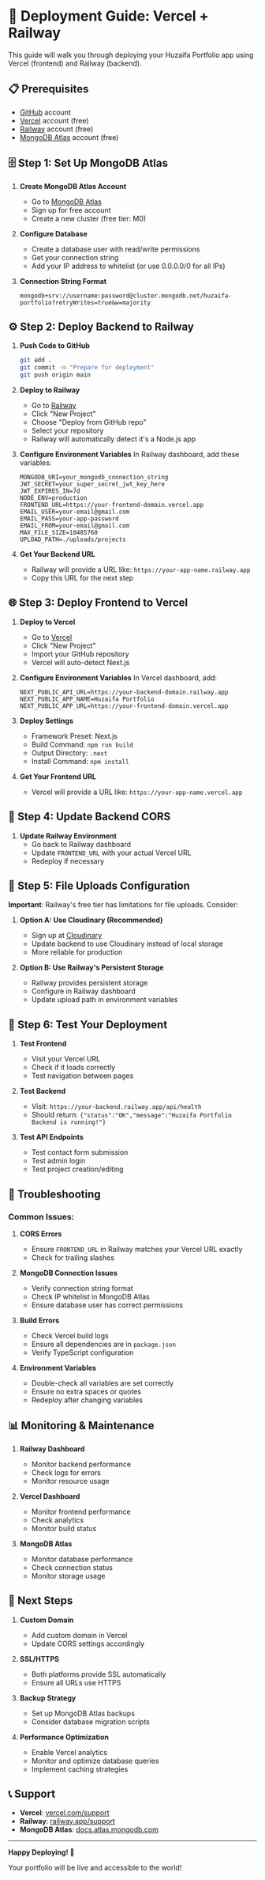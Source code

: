 # 🚀 Deployment Guide: Vercel + Railway

This guide will walk you through deploying your Huzaifa Portfolio app using Vercel (frontend) and Railway (backend).

## 📋 Prerequisites

- [GitHub](https://github.com) account
- [Vercel](https://vercel.com) account (free)
- [Railway](https://railway.app) account (free)
- [MongoDB Atlas](https://mongodb.com/atlas) account (free)

## 🗄️ Step 1: Set Up MongoDB Atlas

1. **Create MongoDB Atlas Account**
   - Go to [MongoDB Atlas](https://mongodb.com/atlas)
   - Sign up for free account
   - Create a new cluster (free tier: M0)

2. **Configure Database**
   - Create a database user with read/write permissions
   - Get your connection string
   - Add your IP address to whitelist (or use 0.0.0.0/0 for all IPs)

3. **Connection String Format**
   ```
   mongodb+srv://username:password@cluster.mongodb.net/huzaifa-portfolio?retryWrites=true&w=majority
   ```

## ⚙️ Step 2: Deploy Backend to Railway

1. **Push Code to GitHub**
   ```bash
   git add .
   git commit -m "Prepare for deployment"
   git push origin main
   ```

2. **Deploy to Railway**
   - Go to [Railway](https://railway.app)
   - Click "New Project"
   - Choose "Deploy from GitHub repo"
   - Select your repository
   - Railway will automatically detect it's a Node.js app

3. **Configure Environment Variables**
   In Railway dashboard, add these variables:
   ```
   MONGODB_URI=your_mongodb_connection_string
   JWT_SECRET=your_super_secret_jwt_key_here
   JWT_EXPIRES_IN=7d
   NODE_ENV=production
   FRONTEND_URL=https://your-frontend-domain.vercel.app
   EMAIL_USER=your-email@gmail.com
   EMAIL_PASS=your-app-password
   EMAIL_FROM=your-email@gmail.com
   MAX_FILE_SIZE=10485760
   UPLOAD_PATH=./uploads/projects
   ```

4. **Get Your Backend URL**
   - Railway will provide a URL like: `https://your-app-name.railway.app`
   - Copy this URL for the next step

## 🌐 Step 3: Deploy Frontend to Vercel

1. **Deploy to Vercel**
   - Go to [Vercel](https://vercel.com)
   - Click "New Project"
   - Import your GitHub repository
   - Vercel will auto-detect Next.js

2. **Configure Environment Variables**
   In Vercel dashboard, add:
   ```
   NEXT_PUBLIC_API_URL=https://your-backend-domain.railway.app
   NEXT_PUBLIC_APP_NAME=Huzaifa Portfolio
   NEXT_PUBLIC_APP_URL=https://your-frontend-domain.vercel.app
   ```

3. **Deploy Settings**
   - Framework Preset: Next.js
   - Build Command: `npm run build`
   - Output Directory: `.next`
   - Install Command: `npm install`

4. **Get Your Frontend URL**
   - Vercel will provide a URL like: `https://your-app-name.vercel.app`

## 🔄 Step 4: Update Backend CORS

1. **Update Railway Environment**
   - Go back to Railway dashboard
   - Update `FRONTEND_URL` with your actual Vercel URL
   - Redeploy if necessary

## 📁 Step 5: File Uploads Configuration

**Important**: Railway's free tier has limitations for file uploads. Consider:

1. **Option A: Use Cloudinary (Recommended)**
   - Sign up at [Cloudinary](https://cloudinary.com)
   - Update backend to use Cloudinary instead of local storage
   - More reliable for production

2. **Option B: Use Railway's Persistent Storage**
   - Railway provides persistent storage
   - Configure in Railway dashboard
   - Update upload path in environment variables

## 🧪 Step 6: Test Your Deployment

1. **Test Frontend**
   - Visit your Vercel URL
   - Check if it loads correctly
   - Test navigation between pages

2. **Test Backend**
   - Visit: `https://your-backend.railway.app/api/health`
   - Should return: `{"status":"OK","message":"Huzaifa Portfolio Backend is running!"}`

3. **Test API Endpoints**
   - Test contact form submission
   - Test admin login
   - Test project creation/editing

## 🔧 Troubleshooting

### Common Issues:

1. **CORS Errors**
   - Ensure `FRONTEND_URL` in Railway matches your Vercel URL exactly
   - Check for trailing slashes

2. **MongoDB Connection Issues**
   - Verify connection string format
   - Check IP whitelist in MongoDB Atlas
   - Ensure database user has correct permissions

3. **Build Errors**
   - Check Vercel build logs
   - Ensure all dependencies are in `package.json`
   - Verify TypeScript configuration

4. **Environment Variables**
   - Double-check all variables are set correctly
   - Ensure no extra spaces or quotes
   - Redeploy after changing variables

## 📊 Monitoring & Maintenance

1. **Railway Dashboard**
   - Monitor backend performance
   - Check logs for errors
   - Monitor resource usage

2. **Vercel Dashboard**
   - Monitor frontend performance
   - Check analytics
   - Monitor build status

3. **MongoDB Atlas**
   - Monitor database performance
   - Check connection status
   - Monitor storage usage

## 🚀 Next Steps

1. **Custom Domain**
   - Add custom domain in Vercel
   - Update CORS settings accordingly

2. **SSL/HTTPS**
   - Both platforms provide SSL automatically
   - Ensure all URLs use HTTPS

3. **Backup Strategy**
   - Set up MongoDB Atlas backups
   - Consider database migration scripts

4. **Performance Optimization**
   - Enable Vercel analytics
   - Monitor and optimize database queries
   - Implement caching strategies

## 📞 Support

- **Vercel**: [vercel.com/support](https://vercel.com/support)
- **Railway**: [railway.app/support](https://railway.app/support)
- **MongoDB Atlas**: [docs.atlas.mongodb.com](https://docs.atlas.mongodb.com)

---

**Happy Deploying! 🎉**

Your portfolio will be live and accessible to the world!
